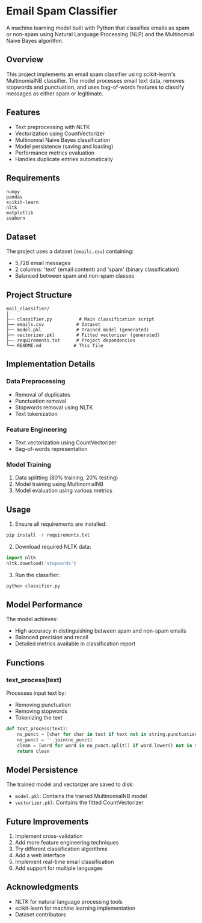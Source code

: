 # Email Spam Classifier

A machine learning model built with Python that classifies emails as spam or non-spam using Natural Language Processing (NLP) and the Multinomial Naive Bayes algorithm.

## Overview

This project implements an email spam classifier using scikit-learn's MultinomialNB classifier. The model processes email text data, removes stopwords and punctuation, and uses bag-of-words features to classify messages as either spam or legitimate.

## Features

- Text preprocessing with NLTK
- Vectorization using CountVectorizer
- Multinomial Naive Bayes classification
- Model persistence (saving and loading)
- Performance metrics evaluation
- Handles duplicate entries automatically

## Requirements

```
numpy
pandas
scikit-learn
nltk
matplotlib
seaborn
```


## Dataset

The project uses a dataset (`emails.csv`) containing:
- 5,728 email messages
- 2 columns: 'text' (email content) and 'spam' (binary classification)
- Balanced between spam and non-spam classes

## Project Structure

```
mail_classifier/
│
├── classifier.py          # Main classification script
├── emails.csv            # Dataset
├── model.pkl             # Trained model (generated)
├── vectorizer.pkl        # Fitted vectorizer (generated)
├── requirements.txt      # Project dependencies
└── README.md            # This file
```

## Implementation Details

### Data Preprocessing
- Removal of duplicates
- Punctuation removal
- Stopwords removal using NLTK
- Text tokenization

### Feature Engineering
- Text vectorization using CountVectorizer
- Bag-of-words representation

### Model Training
1. Data splitting (80% training, 20% testing)
2. Model training using MultinomialNB
3. Model evaluation using various metrics

## Usage

1. Ensure all requirements are installed:
```bash
pip install -r requirements.txt
```

2. Download required NLTK data:
```python
import nltk
nltk.download('stopwords')
```

3. Run the classifier:
```bash
python classifier.py
```

## Model Performance

The model achieves:
- High accuracy in distinguishing between spam and non-spam emails
- Balanced precision and recall
- Detailed metrics available in classification report

## Functions

### text_process(text)
Processes input text by:
- Removing punctuation
- Removing stopwords
- Tokenizing the text
```python
def text_process(text):
    no_punct = [char for char in text if text not in string.punctuation]
    no_punct = ''.join(no_punct)
    clean = [word for word in no_punct.split() if word.lower() not in stopwords.words('english')]
    return clean
```

## Model Persistence

The trained model and vectorizer are saved to disk:
- `model.pkl`: Contains the trained MultinomialNB model
- `vectorizer.pkl`: Contains the fitted CountVectorizer

## Future Improvements

1. Implement cross-validation
2. Add more feature engineering techniques
3. Try different classification algorithms
4. Add a web interface
5. Implement real-time email classification
6. Add support for multiple languages

## Acknowledgments

- NLTK for natural language processing tools
- scikit-learn for machine learning implementation
- Dataset contributors
